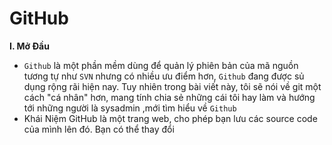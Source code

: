 # GitHub
**I. Mở Đầu** 
- `Github` là một phần mềm dùng để quản lý phiên bản của mã nguồn tương tự như `SVN` nhưng có nhiều ưu điểm hơn, `Github` đang được sủ dụng rộng rãi hiện nay. Tuy nhiên trong bài viết này, tôi sẽ nói về git một cách "cá nhân" hơn, mang tính chia sẻ những cái tôi hay làm và hướng tới những người là sysadmin ,mới tìm hiểu về `Github`
- Khái Niệm
GitHub là một trang web, cho phép bạn lưu các source code của mình lên đó. Bạn có thể thay đổi
<!--stackedit_data:
eyJoaXN0b3J5IjpbMjEzMjI3NzM3MCwxMzYzODM1NjAzXX0=
-->